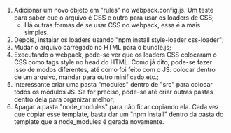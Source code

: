 1) Adicionar um novo objeto em "rules" no webpack.config.js. Um teste para saber que o arquivo é CSS e outro para usar os loaders de CSS;
    - Há outras formas de se usar CSS no webpack, essa é a mais simples.
2) Depois, instalar os loaders usando "npm install style-loader css-loader";
3) Mudar o arquivo carregado no HTML para o bundle.js;
4) Executando o webpack, pode-se ver que os loaders CSS colocaram o CSS como tags style no head do HTML. Como já dito, pode-se fazer isso de modos diferentes, até como foi feito com o JS: colocar dentro de um arquivo, mandar para outro minificado etc.;
5) Interessante criar uma pasta "modules" dentro de "src" para colocar todos os módulos JS. Se for preciso, pode-se até criar outras pastas dentro dela para organizar melhor;
6) Apagar a pasta "node_modules" para não ficar copiando ela. Cada vez que copiar esse template, basta dar um "npm install" dentro da pasta do template que a node_modules é gerada novamente.